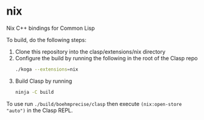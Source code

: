 nix
==========

Nix C++ bindings for Common Lisp

To build, do the following steps:

1. Clone this repository into the clasp/extensions/nix directory
2. Configure the build by running the following in the root of the Clasp repo
   ```sh
   ./koga --extensions=nix
   ```
3. Build Clasp by running
   ```sh
   ninja -C build
   ```

To use run `./build/boehmprecise/clasp` then execute `(nix:open-store "auto")`
in the Clasp REPL.
